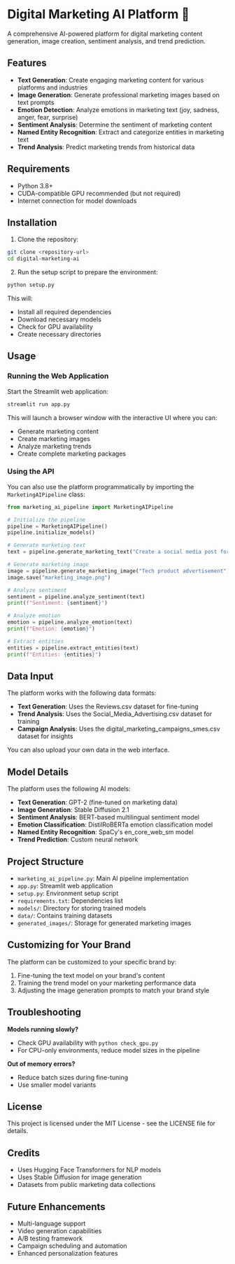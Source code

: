 # Digital Marketing AI Platform 🚀

A comprehensive AI-powered platform for digital marketing content generation, image creation, sentiment analysis, and trend prediction.

## Features

- **Text Generation**: Create engaging marketing content for various platforms and industries
- **Image Generation**: Generate professional marketing images based on text prompts
- **Emotion Detection**: Analyze emotions in marketing text (joy, sadness, anger, fear, surprise)
- **Sentiment Analysis**: Determine the sentiment of marketing content
- **Named Entity Recognition**: Extract and categorize entities in marketing text
- **Trend Analysis**: Predict marketing trends from historical data

## Requirements

- Python 3.8+
- CUDA-compatible GPU recommended (but not required)
- Internet connection for model downloads

## Installation

1. Clone the repository:
```bash
git clone <repository-url>
cd digital-marketing-ai
```

2. Run the setup script to prepare the environment:
```bash
python setup.py
```

This will:
- Install all required dependencies
- Download necessary models
- Check for GPU availability
- Create necessary directories

## Usage

### Running the Web Application

Start the Streamlit web application:

```bash
streamlit run app.py
```

This will launch a browser window with the interactive UI where you can:
- Generate marketing content
- Create marketing images
- Analyze marketing trends
- Create complete marketing packages

### Using the API

You can also use the platform programmatically by importing the `MarketingAIPipeline` class:

```python
from marketing_ai_pipeline import MarketingAIPipeline

# Initialize the pipeline
pipeline = MarketingAIPipeline()
pipeline.initialize_models()

# Generate marketing text
text = pipeline.generate_marketing_text("Create a social media post for a tech product")

# Generate marketing image
image = pipeline.generate_marketing_image("Tech product advertisement")
image.save("marketing_image.png")

# Analyze sentiment
sentiment = pipeline.analyze_sentiment(text)
print(f"Sentiment: {sentiment}")

# Analyze emotion
emotion = pipeline.analyze_emotion(text)
print(f"Emotion: {emotion}")

# Extract entities
entities = pipeline.extract_entities(text)
print(f"Entities: {entities}")
```

## Data Input

The platform works with the following data formats:

- **Text Generation**: Uses the Reviews.csv dataset for fine-tuning
- **Trend Analysis**: Uses the Social_Media_Advertising.csv dataset for training
- **Campaign Analysis**: Uses the digital_marketing_campaigns_smes.csv dataset for insights

You can also upload your own data in the web interface.

## Model Details

The platform uses the following AI models:

- **Text Generation**: GPT-2 (fine-tuned on marketing data)
- **Image Generation**: Stable Diffusion 2.1
- **Sentiment Analysis**: BERT-based multilingual sentiment model
- **Emotion Classification**: DistilRoBERTa emotion classification model
- **Named Entity Recognition**: SpaCy's en_core_web_sm model
- **Trend Prediction**: Custom neural network

## Project Structure

- `marketing_ai_pipeline.py`: Main AI pipeline implementation
- `app.py`: Streamlit web application
- `setup.py`: Environment setup script
- `requirements.txt`: Dependencies list
- `models/`: Directory for storing trained models
- `data/`: Contains training datasets
- `generated_images/`: Storage for generated marketing images

## Customizing for Your Brand

The platform can be customized to your specific brand by:
1. Fine-tuning the text model on your brand's content
2. Training the trend model on your marketing performance data
3. Adjusting the image generation prompts to match your brand style

## Troubleshooting

**Models running slowly?**
- Check GPU availability with `python check_gpu.py`
- For CPU-only environments, reduce model sizes in the pipeline

**Out of memory errors?**
- Reduce batch sizes during fine-tuning
- Use smaller model variants

## License

This project is licensed under the MIT License - see the LICENSE file for details.

## Credits

- Uses Hugging Face Transformers for NLP models
- Uses Stable Diffusion for image generation
- Datasets from public marketing data collections

## Future Enhancements

- Multi-language support
- Video generation capabilities
- A/B testing framework
- Campaign scheduling and automation
- Enhanced personalization features 